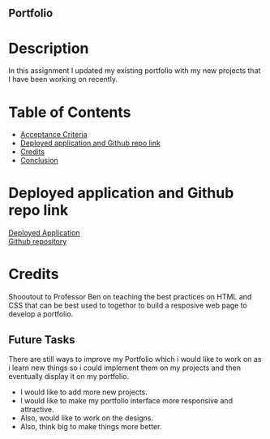## Portfolio

# Description

In this assignment I updated my existing portfolio with my new projects that I have been working on recently.

# Table of Contents

* <a href="#acceptance-criteria">Acceptance Criteria</a>
* <a href="#deployed-application-and-github-repo-link">Deployed application and Github repo link</a>
* <a href="#credits">Credits</a>
* <a href="#conclusion">Conclusion</a>


# Deployed application and Github repo link

<a href="https://hassany99.github.io/Portfolio-2/" target="_blank">Deployed Application</a>
<br>
<a href="https://github.com/HassanY99/Portfolio-2" target="_blank">Github repository</a>
</br>

# Credits

Shooutout to Professor Ben on teaching the best practices on HTML and CSS that can be best used to togethor to build a resposive web page to develop a portfolio.


## Future Tasks

There are still ways to improve my Portfolio which i would like to work on as i learn new things so i could implement them on my projects and then eventually display it on my portfolio.
* I would like to add more new projects.
* I would like to make my portfolio interface more responsive and attractive.
* Also, would like to work on the designs.
* Also, think big to make things more better.

